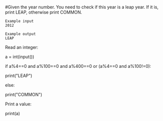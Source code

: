 #Given the year number. You need to check if this year is a leap year. If it is, print LEAP, otherwise print COMMON.
```
Example input
2012

Example output
LEAP

```
 Read an integer:

a = int(input())

if a%4==0 and a%100==0 and a%400==0 or (a%4==0 and a%100!=0):
 
 print("LEAP")

else:
  
  print("COMMON")
 
 Print a value:
 
 print(a)
